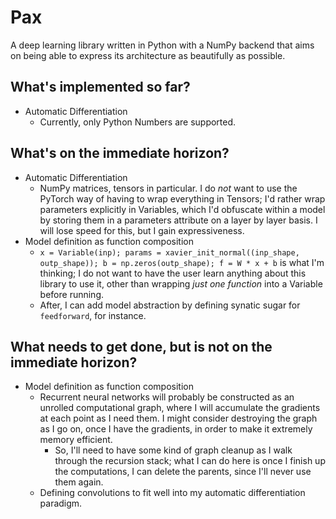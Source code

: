 # Pax
A deep learning library written in Python with a NumPy backend that aims on being able to express its architecture as beautifully as possible.

## What's implemented so far?

* Automatic Differentiation
    * Currently, only Python Numbers are supported.

## What's on the immediate horizon?

* Automatic Differentiation
    * NumPy matrices, tensors in particular. I do _not_ want to use the PyTorch way of having to wrap everything in Tensors; I'd rather wrap parameters explicitly in Variables, which I'd obfuscate within a model by storing them in a parameters attribute on a layer by layer basis. I will lose speed for this, but I gain expressiveness.
* Model definition as function composition
    * `x = Variable(inp); params = xavier_init_normal((inp_shape, outp_shape)); b = np.zeros(outp_shape); f = W * x + b` is what I'm thinking; I do not want to have the user learn anything about this library to use it, other than wrapping _just one function_ into a Variable before running.
    * After, I can add model abstraction by defining synatic sugar for `feedforward`, for instance. 

## What needs to get done, but is not on the immediate horizon?
* Model definition as function composition
    * Recurrent neural networks will probably be constructed as an unrolled computational graph, where I will accumulate the gradients at each point as I need them. I might consider destroying the graph as I go on, once I have the gradients, in order to make it extremely memory efficient.
        * So, I'll need to have some kind of graph cleanup as I walk through the recursion stack; what I can do here is once I finish up the computations, I can delete the parents, since I'll never use them again.
	* Defining convolutions to fit well into my automatic differentiation paradigm.
